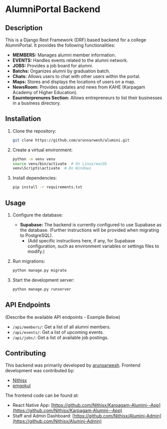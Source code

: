 # AlumniPortal Backend

## Description

This is a Django Rest Framework (DRF) based backend for a college AlumniPortal. It provides the following functionalities:

*   **MEMBERS:** Manages alumni member information.
*   **EVENTS:** Handles events related to the alumni network.
*   **JOBS:** Provides a job board for alumni.
*   **Batchs:** Organizes alumni by graduation batch.
*   **Chats:** Allows users to chat with other users within the portal.
*   **Maps:** Stores and displays the locations of users on a map.
*   **NewsRoom:** Provides updates and news from KAHE (Karpagam Academy of Higher Education).
*   **Eaurnterprenures Section:** Allows entrepreneurs to list their businesses in a business directory.

## Installation

1.  Clone the repository:

    ```bash
    git clone https://github.com/arunsarwesh/alumini.git
    ```
2.  Create a virtual environment:

    ```bash
    python -m venv venv
    source venv/bin/activate  # On Linux/macOS
    venv\Scripts\activate  # On Windows
    ```
3.  Install dependencies:

    ```bash
    pip install -r requirements.txt
    ```

## Usage

1.  Configure the database:

    *   **Supabase:** The backend is currently configured to use Supabase as the database. (Further instructions will be provided when migrating to PostgreSQL).
        *   (Add specific instructions here, if any, for Supabase configuration, such as environment variables or settings files to modify.)

2.  Run migrations:

    ```bash
    python manage.py migrate
    ```

3.  Start the development server:

    ```bash
    python manage.py runserver
    ```

## API Endpoints

(Describe the available API endpoints - Example Below)

*   `/api/members/`: Get a list of all alumni members.
*   `/api/events/`: Get a list of upcoming events.
*   `/api/jobs/`: Get a list of available job postings.

## Contributing

This backend was primarily developed by [arunsarwesh](https://github.com/arunsarwesh). Frontend development was contributed by:

*   [Nithisx](https://github.com/Nithisx)
*   [emgokul](https://github.com/emgokul)

The frontend code can be found at:

*   React Native App: [https://github.com/Nithisx/Karpagam-Alumini--App](https://github.com/Nithisx/Karpagam-Alumini--App)
*   Staff and Admin Dashboard: [https://github.com/Nithisx/Alumini-Admin](https://github.com/Nithisx/Alumini-Admin)

